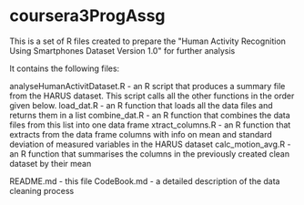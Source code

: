 # coursera3ProgAssg
This is a set of R files created to prepare the "Human Activity Recognition Using Smartphones Dataset Version 1.0" for further analysis

It contains the following files:

analyseHumanActivitDataset.R - an R script that produces a summary file from the HARUS dataset. This script calls all the other functions in the order given below. 
load_dat.R 		- an R function that loads all the data files and returns them in a list
combine_dat.R 		- an R function that combines the data files from this list into one data frame
xtract_columns.R 	- an R function that extracts from the data frame columns with info on mean and standard deviation of measured variables in the HARUS dataset
calc_motion_avg.R 	- an R function that summarises the columns in the previously created clean dataset by their mean

README.md		- this file
CodeBook.md		- a detailed description of the data cleaning process